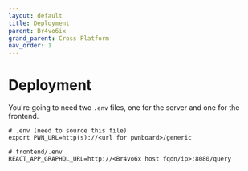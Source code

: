 ```yaml
---
layout: default
title: Deployment
parent: Br4vo6ix
grand_parent: Cross Platform
nav_order: 1
---
```


# Deployment

You're going to need two `.env` files, one for the server and one for the frontend.

```shell
# .env (need to source this file)
export PWN_URL=http(s)://<url for pwnboard>/generic

# frontend/.env
REACT_APP_GRAPHQL_URL=http://<Br4vo6x host fqdn/ip>:8080/query
```
